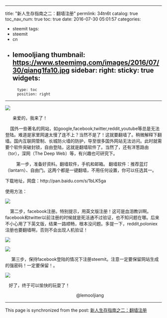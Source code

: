 
---
title: "新人生存指南之二：翻墙注册"
permlink: 34tn6t
catalog: true
toc_nav_num: true
toc: true
date: 2016-07-30 05:01:57
categories:
- steemit
tags:
- steemit
- cn
- lemooljiang
thumbnail: https://www.steemimg.com/images/2016/07/30/qiang1fa10.jpg
sidebar:
    right:
        sticky: true
widgets:
    -
        type: toc
        position: right
---


<p><img src="https://www.steemimg.com/images/2016/07/30/qiang1fa10.jpg" /></p>
<p>      亲爱的，我来了！</p>
<p>    国外一些著名的网站，如google,facebook,twitter,reddit,youtube等总是无法登陆。难道是家里网速太慢了连不上？当然不是了！这就要翻墙了。稍微解释下翻墙。国内互联网管制、长城防火墙的防护，导至很多国外网站无法访问。此时就需要个软件突破封锁，自由登陆，这就是翻墙软件了。当然了，还有洋葱路由（tor），深网（The Deep Web）等，有兴趣也可研究下。</p>
<p>         第一步，准备好资料。翻墙软件，手机和邮箱。 翻墙软件：推荐蓝灯（lantarn）、自由门。这两个都是一键翻墙，不用任何设置，你可以任选其一。  </p>
<p>下载地址，网盘：http://pan.baidu.com/s/1bLK5ga    </p>
<p>使用方法：</p>
<p><img src="https://www.steemimg.com/images/2016/07/30/fang1d6aba.jpg" /></p>
<p>    第二步，facebook注册。特别提示，用英文版注册！这可是血泪教训啊。facebook和twitter以前注册的时候就是死活通不过验证，也不知问题在哪。后来不小心用了下英文版，结果一路顺畅，根本没问题。多提一下，reddit,poloniex注册也要翻墙啊，否则不会出现人机验证！  </p>
<p><img src="https://www.steemimg.com/images/2016/07/30/faceb5468.jpg" /></p>
<p><img src="https://www.steemimg.com/images/2016/07/30/reddc8456.jpg" /></p>
<p>     第三步，保持facebook登陆的情况下注册steemit。注意一定要保留网站生成的强密码！一定要保留！。</p>
<p><img src="https://www.steemimg.com/images/2016/07/30/steem81b0e.jpg" /></p>
<p>   好了，终于可以愉快的玩耍了！</p>
<p>                                                          @lemooljiang  </p>

- - -

This page is synchronized from the post: [新人生存指南之二：翻墙注册](https://steemit.com/@lemooljiang/34tn6t)
